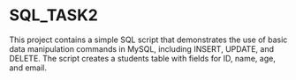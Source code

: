 # SQL_TASK2
This project contains a simple SQL script that demonstrates the use of basic data manipulation commands in MySQL, including INSERT, UPDATE, and DELETE. The script creates a students table with fields for ID, name, age, and email. 
